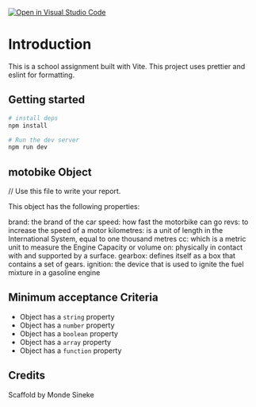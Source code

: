 [![Open in Visual Studio Code](https://classroom.github.com/assets/open-in-vscode-c66648af7eb3fe8bc4f294546bfd86ef473780cde1dea487d3c4ff354943c9ae.svg)](https://classroom.github.com/online_ide?assignment_repo_id=9808231&assignment_repo_type=AssignmentRepo)
# Introduction

This is a school assignment built with Vite. This project uses prettier and eslint for formatting.

## Getting started

```bash
# install deps
npm install

# Run the dev server
npm run dev
```

## motobike Object

// Use this file to write your report.

This object has the following properties:

brand: the brand of the car
speed: how fast the motorbike can go
revs: to increase the speed of a motor
kilometres: is a unit of length in the International System, equal to one thousand metres 
cc: which is a metric unit to measure the Engine Capacity or volume
on: physically in contact with and supported by a surface.
gearbox: defines itself as a box that contains a set of gears.
ignition: the device that is used to ignite the fuel mixture in a gasoline engine

## Minimum acceptance Criteria

- Object has a `string` property
- Object has a `number` property
- Object has a `boolean` property
- Object has a `array` property
- Object has a `function` property

## Credits

Scaffold by Monde Sineke
